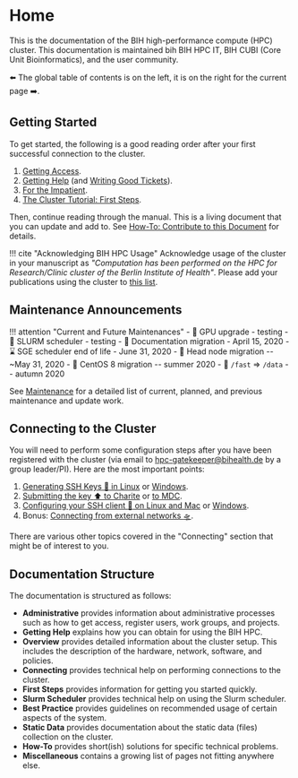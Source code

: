 # Home

This is the documentation of the BIH high-performance compute (HPC) cluster.
This documentation is maintained bih BIH HPC IT, BIH CUBI (Core Unit Bioinformatics), and the user community.

:arrow_left: The global table of contents is on the left, it is on the right for the current page :arrow_right:.

## Getting Started

To get started, the following is a good reading order after your first successful connection to the cluster.

1. [Getting Access](administrative/getting-access).
2. [Getting Help](help/helpdesk) (and [Writing Good Tickets](help/good-tickets)).
3. [For the Impatient](overview/for-the-impatient).
4. [The Cluster Tutorial: First Steps](first-steps/episode-0).

Then, continue reading through the manual.
This is a living document that you can update and add to.
See [How-To: Contribute to this Document](how-to/misc/contribute) for details.

!!! cite "Acknowledging BIH HPC Usage"
    Acknowledge usage of the cluster in your manuscript as *"Computation has been performed on the HPC for Research/Clinic cluster of the Berlin Institute of Health"*.
    Please add your publications using the cluster to [this list](misc/publication-list).

## Maintenance Announcements

!!! attention "Current and Future Maintenances"
    - :test_tube: GPU upgrade - testing
    - :test_tube: SLURM scheduler - testing
    - :test_tube: Documentation migration - April 15, 2020
    - :hourglass: SGE scheduler end of life - June 31, 2020
    - :calendar: Head node migration -- ~May 31, 2020
    - :calendar: CentOS 8 migration -- summer 2020
    - :calendar: `/fast` => `/data` -- autumn 2020

See [Maintenance](admin/maintenance) for a detailed list of current, planned, and previous maintenance and update work.

## Connecting to the Cluster

You will need to perform some configuration steps after you have been registered with the cluster (via email to hpc-gatekeeper@bihealth.de by a group leader/PI).
Here are the most important points:

1. [Generating SSH Keys :key: in Linux](connecting/generate-key/linux) or [Windows](connecting/generate-key/windows).
2. [Submitting the key :arrow_up: to Charite](connecting/submit-key/charite) or [to MDC](connecting/submit-key/mdc).
3. [Configuring your SSH client :wrench: on Linux and Mac](connecting/configure-ssh/linux) or [Windows](connecting/configure-ssh/windows).
4. Bonus: [Connecting from external networks :flying_saucer:](connecting/from-external).

There are various other topics covered in the "Connecting" section that might be of interest to you.

## Documentation Structure

The documentation is structured as follows:

- **Administrative** provides information about administrative processes such as how to get access, register users, work groups, and projects.
- **Getting Help** explains how you can obtain for using the BIH HPC.
- **Overview** provides detailed information about the cluster setup.
  This includes the description of the hardware, network, software, and policies.
- **Connecting** provides technical help on performing connections to the cluster.
- **First Steps** provides information for getting you started quickly.
- **Slurm Scheduler** provides technical help on using the Slurm scheduler.
- **Best Practice** provides guidelines on recommended usage of certain aspects of the system.
- **Static Data** provides documentation about the static data (files) collection on the cluster.
- **How-To** provides short(ish) solutions for specific technical problems.
- **Miscellaneous** contains a growing list of pages not fitting anywhere else.
